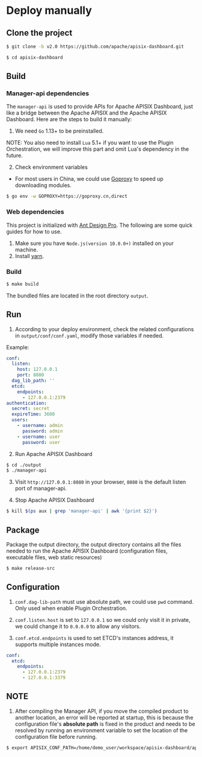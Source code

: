 <!--
#
# Licensed to the Apache Software Foundation (ASF) under one or more
# contributor license agreements.  See the NOTICE file distributed with
# this work for additional information regarding copyright ownership.
# The ASF licenses this file to You under the Apache License, Version 2.0
# (the "License"); you may not use this file except in compliance with
# the License.  You may obtain a copy of the License at
#
#     http://www.apache.org/licenses/LICENSE-2.0
#
# Unless required by applicable law or agreed to in writing, software
# distributed under the License is distributed on an "AS IS" BASIS,
# WITHOUT WARRANTIES OR CONDITIONS OF ANY KIND, either express or implied.
# See the License for the specific language governing permissions and
# limitations under the License.
#
-->

# Deploy manually

## Clone the project

```sh
$ git clone -b v2.0 https://github.com/apache/apisix-dashboard.git

$ cd apisix-dashboard
```

## Build

### Manager-api dependencies

The `manager-api` is used to provide APIs for Apache APISIX Dashboard, just like a bridge between the Apache APISIX and the Apache APISIX Dashboard. Here are the steps to build it manually:

1. We need `Go` 1.13+ to be preinstalled.

NOTE: You also need to install `Lua` 5.1+ if you want to use the Plugin Orchestration, we will improve this part and omit Lua's dependency in the future.

2. Check environment variables

- For most users in China, we could use [Goproxy](https://goproxy.cn/) to speed up downloading modules.

```sh
$ go env -w GOPROXY=https://goproxy.cn,direct
```

### Web dependencies

This project is initialized with [Ant Design Pro](https://pro.ant.design). The following are some quick guides for how to use.

1. Make sure you have `Node.js(version 10.0.0+)` installed on your machine.
2. Install [yarn](https://yarnpkg.com/).

### Build

```sh
$ make build
```

The bundled files are located in the root directory `output`.

## Run

1. According to your deploy environment, check the related configurations in `output/conf/conf.yaml`, modify those variables if needed.

Example:

```yaml
conf:
  listen:
    host: 127.0.0.1
    port: 8080
  dag_lib_path: ''
  etcd:
    endpoints:
      - 127.0.0.1:2379
authentication:
  secret: secret
  expireTime: 3600
  users:
    - username: admin
      password: admin
    - username: user
      password: user
```

2. Run Apache APISIX Dashboard

```sh
$ cd ./output
$ ./manager-api
```

3. Visit `http://127.0.0.1:8080` in your browser, `8080` is the default listen port of manager-api.

3. Stop Apache APISIX Dashboard

```sh
$ kill $(ps aux | grep 'manager-api' | awk '{print $2}')
```

## Package

Package the output directory, the output directory contains all the files needed to run the Apache APISIX Dashboard (configuration files, executable files, web static resources)

```sh
$ make release-src
```

## Configuration

1. `conf.dag-lib-path` must use absolute path, we could use `pwd` command. Only used when enable Plugin Orchestration.

2. `conf.listen.host` is set to `127.0.0.1` so we could only visit it in private, we could change it to `0.0.0.0` to allow any visitors.

3. `conf.etcd.endpoints` is used to set ETCD's instances address, it supports multiple instances mode.

```yaml
conf:
  etcd:
    endpoints:
      - 127.0.0.1:2379
      - 127.0.0.1:3379
```

## NOTE

1. After compiling the Manager API, if you move the compiled product to another location, an error will be reported at startup, this is because the configuration file's **absolute path** is fixed in the product and needs to be resolved by running an environment variable to set the location of the configuration file before running.

```sh
$ export APISIX_CONF_PATH=/home/demo_user/workspace/apisix-dashboard/api/conf
```
